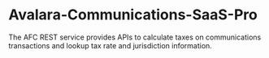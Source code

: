# Avalara-Communications-SaaS-Pro
The AFC REST service provides APIs to calculate taxes on communications transactions and lookup tax rate and jurisdiction information.
